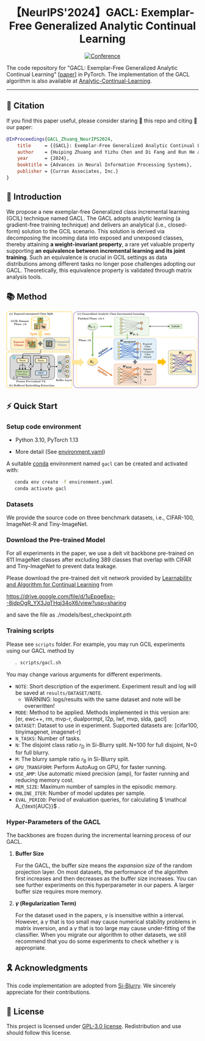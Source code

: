 <div align="center">
  
# 【NeurIPS'2024】GACL: Exemplar-Free Generalized Analytic Continual Learning
[![Conference](http://img.shields.io/badge/NeurIPS-2024-FFD93D.svg)](https://neurips.cc/)
</div>


The code repository for "GACL: Exemplar-Free Generalized Analytic Continual Learning" [[paper](https://neurips.cc/virtual/2024/poster/95330)] in PyTorch. The implementation of the GACL algorithm is also available at [Analytic-Continual-Learning](https://github.com/ZHUANGHP/Analytic-continual-learning).

---

## 📌 Citation
If you find this paper useful, please consider staring 🌟 this repo and citing 📑 our paper:
```bib
@InProceedings{GACL_Zhuang_NeurIPS2024,
    title     = {{GACL}: Exemplar-Free Generalized Analytic Continual Learning},
    author    = {Huiping Zhuang and Yizhu Chen and Di Fang and Run He and Kai Tong and Hongxin Wei and Ziqian Zeng and Cen Chen},
    year      = {2024},
    booktitle = {Advances in Neural Information Processing Systems},
    publisher = {Curran Associates, Inc.}
}
```

## 📖 Introduction

We propose a new exemplar-free Generalized class incremental learning (GCIL) technique named GACL. The GACL adopts analytic learning (a gradient-free training technique) and delivers an analytical  (i.e., closed-form) solution to the GCIL scenario. This solution is derived via decomposing the incoming data into exposed and unexposed classes, thereby attaining **a weight-invariant property**, a rare yet valuable property supporting **an equivalence between incremental learning and its joint training**. Such an equivalence is crucial in GCIL settings as data distributions among different tasks no longer pose challenges adopting our GACL. Theoretically, this equivalence property is validated through matrix analysis tools. 

## 📚 Method

<div align="center">
<img src="img/Overview.jpg" width="800px">
</div>

## ⚡ Quick Start

### Setup code environment

* Python 3.10, PyTorch 1.13

* More detail (See [environment.yaml](environment.yaml))

A suitable [conda](https://conda.io/) environment named `gacl` can be created and activated with:
```Bash
   conda env create -f environment.yaml
   conda activate gacl
```

### Datasets

We provide the source code on three benchmark datasets, i.e., CIFAR-100, ImageNet-R and Tiny-ImageNet. 

### Download the Pre-trained Model

For all experiments in the paper, we use a deit vit backbone pre-trained on 611 ImageNet classes after excluding 389 classes that overlap with CIFAR and Tiny-ImageNet to prevent data leakage.

Please download the pre-trained deit vit network provided by [Learnability and Algorithm for Continual Learning](https://github.com/k-gyuhak/CLOOD.git) from

https://drive.google.com/file/d/1uEpqe6xo--8jdpOgR_YX3JqTHqj34oX6/view?usp=sharing

 and save the file as ./models/best_checkpoint.pth

### Training scripts

Please see `scripts` folder.
For example, you may run GCIL experiments using our GACL method by

```Bash
   . scripts/gacl.sh
```
You may change various arguments for different experiments.
- `NOTE`: Short description of the experiment. Experiment result and log will be saved at `results/DATASET/NOTE`.
  - WARNING: logs/results with the same dataset and note will be overwritten!
- `MODE`: Method to be applied. Methods implemented in this version are: [er, ewc++, rm, mvp-r, dualpormpt, l2p, lwf, mvp, slda, gacl]
- `DATASET`: Dataset to use in experiment. Supported datasets are: [cifar100, tinyimagenet, imagenet-r]
- `N_TASKS`: Number of tasks.
- `N`: The disjoint class ratio $r_\text{D}$ in Si-Blurry split. N=100 for full disjoint, N=0 for full blurry.
- `M`: The blurry sample ratio $r_\text{B}$ in Si-Blurry split.
- `GPU_TRANSFORM`: Perform AutoAug on GPU, for faster running.
- `USE_AMP`: Use automatic mixed precision (amp), for faster running and reducing memory cost.
- `MEM_SIZE`: Maximum number of samples in the episodic memory.
- `ONLINE_ITER`: Number of model updates per sample.
- `EVAL_PERIOD`: Period of evaluation queries, for calculating $ \mathcal A_{\text{AUC}}$ .


### Hyper-Parameters of the GACL
The backbones are frozen during the incremental learning process of our GACL.

1. **Buffer Size**

    For the GACL, the buffer size means the *expansion size* of the random projection layer. On most datasets, the performance of the algorithm first increases and then decreases as the buffer size increases. You can see further experiments on this hyperparameter in our papers. A larger buffer size requires more memory.

2. **$\gamma$ (Regularization Term)** 

    For the dataset used in the papers, $\gamma$ is insensitive within a interval. However, a $\gamma$ that is too small may cause numerical stability problems in matrix inversion, and a $\gamma$ that is too large may cause under-fitting of the classifier. When you migrate our algorithm to other datasets, we still recommend that you do some experiments to check whether $\gamma$ is appropriate.

## 🎗️ Acknowledgments

This code implementation are adopted from [Si-Blurry](https://github.com/KHU-AGI/Si-Blurry). We sincerely appreciate for their contributions.

## 📝 License

This project is licensed under <a rel="license" href="https://github.com/CHEN-YIZHU/GACL/blob/main/LICENSE">GPL-3.0 license</a>. Redistribution and use should follow this license.
